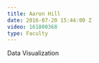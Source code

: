```yaml
---
title: Aaron Hill
date: 2016-07-20 15:44:00 Z
video: 161800368
type: Faculty
---
```


Data Visualization